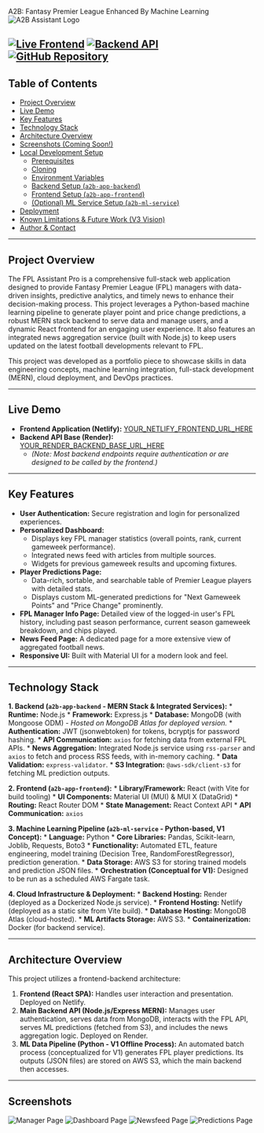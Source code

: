 A2B: Fantasy Premier League Enhanced By Machine Learning
![A2B Assistant Logo](./readme-assets/redpandalogo.png)

[![Live Frontend](https://img.shields.io/badge/Live%20App-Netlify-00C7B7?style=for-the-badge&logo=netlify)](https://fplandml.netlify.app/)
[![Backend API](https://img.shields.io/badge/Backend%20API-Render-46E3B7?style=for-the-badge&logo=render)](https://a2b-mernapp.onrender.com)
[![GitHub Repository](https://img.shields.io/badge/GitHub-Repo-181717?style=for-the-badge&logo=github)](Y(https://github.com/honeykeys/a2b-mernapp))
---

## Table of Contents

* [Project Overview](#project-overview)
* [Live Demo](#live-demo)
* [Key Features](#key-features)
* [Technology Stack](#technology-stack)
* [Architecture Overview](#architecture-overview)
* [Screenshots (Coming Soon!)](#screenshots)
* [Local Development Setup](#local-development-setup)
    * [Prerequisites](#prerequisites)
    * [Cloning](#cloning)
    * [Environment Variables](#environment-variables)
    * [Backend Setup (`a2b-app-backend`)](#backend-setup)
    * [Frontend Setup (`a2b-app-frontend`)](#frontend-setup)
    * [(Optional) ML Service Setup (`a2b-ml-service`)](#ml-service-setup)
* [Deployment](#deployment)
* [Known Limitations & Future Work (V3 Vision)](#known-limitations--future-work)
* [Author & Contact](#author--contact)

---

## Project Overview

The FPL Assistant Pro is a comprehensive full-stack web application designed to provide Fantasy Premier League (FPL) managers with data-driven insights, predictive analytics, and timely news to enhance their decision-making process. This project leverages a Python-based machine learning pipeline to generate player point and price change predictions, a robust MERN stack backend to serve data and manage users, and a dynamic React frontend for an engaging user experience. It also features an integrated news aggregation service (built with Node.js) to keep users updated on the latest football developments relevant to FPL.

This project was developed as a portfolio piece to showcase skills in data engineering concepts, machine learning integration, full-stack development (MERN), cloud deployment, and DevOps practices.

---

## Live Demo

* **Frontend Application (Netlify):** [YOUR_NETLIFY_FRONTEND_URL_HERE](https://fplandml.netlify.app/)
* **Backend API Base (Render):** [YOUR_RENDER_BACKEND_BASE_URL_HERE](https://a2b-mernapp.onrender.com)
    * *(Note: Most backend endpoints require authentication or are designed to be called by the frontend.)*

---

## Key Features

* **User Authentication:** Secure registration and login for personalized experiences.
* **Personalized Dashboard:**
    * Displays key FPL manager statistics (overall points, rank, current gameweek performance).
    * Integrated news feed with articles from multiple sources.
    * Widgets for previous gameweek results and upcoming fixtures.
* **Player Predictions Page:**
    * Data-rich, sortable, and searchable table of Premier League players with detailed stats.
    * Displays custom ML-generated predictions for "Next Gameweek Points" and "Price Change" prominently.
* **FPL Manager Info Page:** Detailed view of the logged-in user's FPL history, including past season performance, current season gameweek breakdown, and chips played.
* **News Feed Page:** A dedicated page for a more extensive view of aggregated football news.
* **Responsive UI:** Built with Material UI for a modern look and feel.

---

## Technology Stack

**1. Backend (`a2b-app-backend` - MERN Stack & Integrated Services):**
    * **Runtime:** Node.js
    * **Framework:** Express.js
    * **Database:** MongoDB (with Mongoose ODM) - *Hosted on MongoDB Atlas for deployed version.*
    * **Authentication:** JWT (jsonwebtoken) for tokens, bcryptjs for password hashing.
    * **API Communication:** `axios` for fetching data from external FPL APIs.
    * **News Aggregation:** Integrated Node.js service using `rss-parser` and `axios` to fetch and process RSS feeds, with in-memory caching.
    * **Data Validation:** `express-validator`.
    * **S3 Integration:** `@aws-sdk/client-s3` for fetching ML prediction outputs.

**2. Frontend (`a2b-app-frontend`):**
    * **Library/Framework:** React (with Vite for build tooling)
    * **UI Components:** Material UI (MUI) & MUI X (DataGrid)
    * **Routing:** React Router DOM
    * **State Management:** React Context API
    * **API Communication:** `axios`

**3. Machine Learning Pipeline (`a2b-ml-service` - Python-based, V1 Concept):**
    * **Language:** Python
    * **Core Libraries:** Pandas, Scikit-learn, Joblib, Requests, Boto3
    * **Functionality:** Automated ETL, feature engineering, model training (Decision Tree, RandomForestRegressor), prediction generation.
    * **Data Storage:** AWS S3 for storing trained models and prediction JSON files.
    * **Orchestration (Conceptual for V1):** Designed to be run as a scheduled AWS Fargate task.

**4. Cloud Infrastructure & Deployment:**
    * **Backend Hosting:** Render (deployed as a Dockerized Node.js service).
    * **Frontend Hosting:** Netlify (deployed as a static site from Vite build).
    * **Database Hosting:** MongoDB Atlas (cloud-hosted).
    * **ML Artifacts Storage:** AWS S3.
    * **Containerization:** Docker (for backend service).

---

## Architecture Overview

This project utilizes a frontend-backend architecture:

1.  **Frontend (React SPA):** Handles user interaction and presentation. Deployed on Netlify.
2.  **Main Backend API (Node.js/Express MERN):** Manages user authentication, serves data from MongoDB, interacts with the FPL API, serves ML predictions (fetched from S3), and includes the news aggregation logic. Deployed on Render.
3.  **ML Data Pipeline (Python - V1 Offline Process):** An automated batch process (conceptualized for V1) generates FPL player predictions. Its outputs (JSON files) are stored on AWS S3, which the main backend then accesses.

---

## Screenshots
![Manager Page](./readme-assets/manager_page.png)
![Dashboard Page](./readme-assets/homedash_page.png)
![Newsfeed Page](./readme-assets/newsfeed_page.png)
![Predictions Page](./readme-assets/predictions_page.png)
